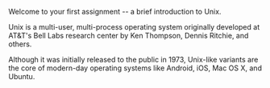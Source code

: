 Welcome to your first assignment -- a brief introduction to Unix.

Unix is a multi-user, multi-process operating system originally developed at AT&T's Bell Labs research center by Ken Thompson, Dennis Ritchie, and others.

Although it was initially released to the public in 1973, Unix-like variants are the core of modern-day operating systems like Android, iOS, Mac OS X, and Ubuntu.
